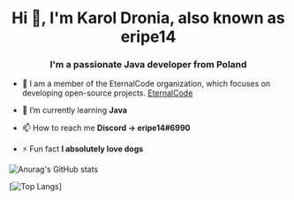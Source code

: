 <h1 align="center">Hi 👋, I'm Karol Dronia, also known as eripe14</h1>
<h3 align="center">I'm a passionate Java developer from Poland</h3>

- 🤝 I am a member of the EternalCode organization, which focuses on developing open-source projects. [EternalCode](https://github.com/EternalCodeTeam)

- 🔭 I’m currently learning **Java**

- 📫 How to reach me **Discord -> eripe14#6990**

- ⚡ Fun fact **I absolutely love dogs**

![Anurag's GitHub stats](https://github-readme-stats.vercel.app/api?username=eripe14&count_private=true&show_icons=true&theme=dracula)

[![Top Langs](https://github-readme-stats.vercel.app/api/top-langs/?username=eripe14&layout=compact&theme=dracula)]
